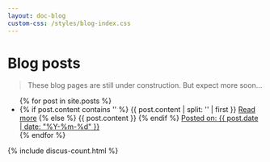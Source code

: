 ```yaml
---
layout: doc-blog
custom-css: /styles/blog-index.css
---
```

<h1> Blog posts </h1>

> These blog pages are still under construction.  But expect more soon...

<ul>
  {% for post in site.posts %}
	<li class="blog-item"  >
		<div class="blog-excerpt">
	{% if post.content contains '<!-- more -->' %}
			{{ post.content | split: '<!-- more -->' | first }}
			<a href="{{ post.url }}" title="Read more" class="btn btn-default">Read more</a>
	{% else %}
			{{ post.content }}
	{% endif %}
		  <a href="#" class="btn">Posted on: {{ post.date | date: "%Y-%m-%d" }}</a>
  		<a href="{{ post.url }}#disqus_thread" class="btn" title="Comments"></a>
		</div>   
	</li>
  {% endfor %}
</ul>

{% include discus-count.html %}
 